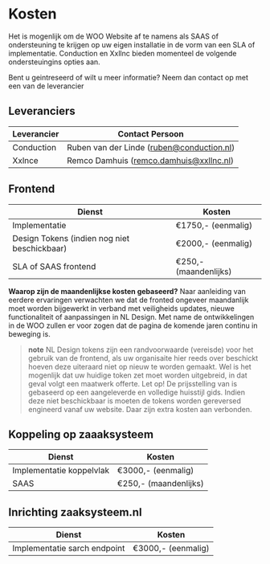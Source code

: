 # Kosten

Het is mogenlijk om de WOO Website af te namens als SAAS of ondersteuning te krijgen op uw eigen installatie in de vorm van een SLA of implementatie. Conduction en Xxllnc bieden momenteel de volgende ondersteuingins opties aan.

Bent u geintreseerd of wilt u meer informatie? Neem dan contact op met een van de leverancier

## Leveranciers
| Leverancier | Contact Persoon                           |
|-------------|-------------------------------------------|
| Conduction  | Ruben van der Linde (ruben@conduction.nl) |
| Xxlnce      | Remco Damhuis (remco.damhuis@xxllnc.nl)   |


## Frontend 
| Dienst                                         | Kosten                 |
|------------------------------------------------|------------------------|
| Implementatie                                  | €1750,- (eenmalig)     |
| Design Tokens (indien nog niet beschickbaar)   | €2000,- (eenmalig)     |
| SLA of SAAS frontend                           | €250,- (maandenlijks) |

**Waarop zijn de maandenlijkse kosten gebaseerd?**
Naar aanleiding van eerdere ervaringen verwachten we dat de fronted ongeveer maandanlijk moet worden bijgewerkt in verband met veiligheids updates, nieuwe functionaliteit of aanpassingen in NL Design. Met name de ontwikkelingen in de WOO zullen er voor zogen dat  de pagina de komende jaren continu in beweging is.

> **note**
> NL Design tokens zijn een randvoorwaarde (vereisde) voor het gebruik van de frontend, als uw organisaite hier reeds over beschickt hoeven deze uiteraard niet op nieuw te worden gemaakt. Wel is het mogenlijk dat uw huidige token zet moet worden uitgebreid, in dat geval volgt een maatwerk offerte. Let op! De prijsstelling van is gebaseerd op een aangeleverde en volledige huisstijl gids. Indien deze niet beschickbaar is moeten de tokens worden gereversed engineerd vanaf uw website. Daar zijn extra kosten aan verbonden.   


## Koppeling op zaaaksysteem

| Dienst                                       | Kosten                 |
|----------------------------------------------|------------------------|
| Implementatie koppelvlak                     | €3000,- (eenmalig)     |
| SAAS                                         | €250,- (maandenlijks) |

## Inrichting zaaksysteem.nl 
| Dienst                       | Kosten                 |
|------------------------------|------------------------|
| Implementatie sarch endpoint | €3000,- (eenmalig)     |
